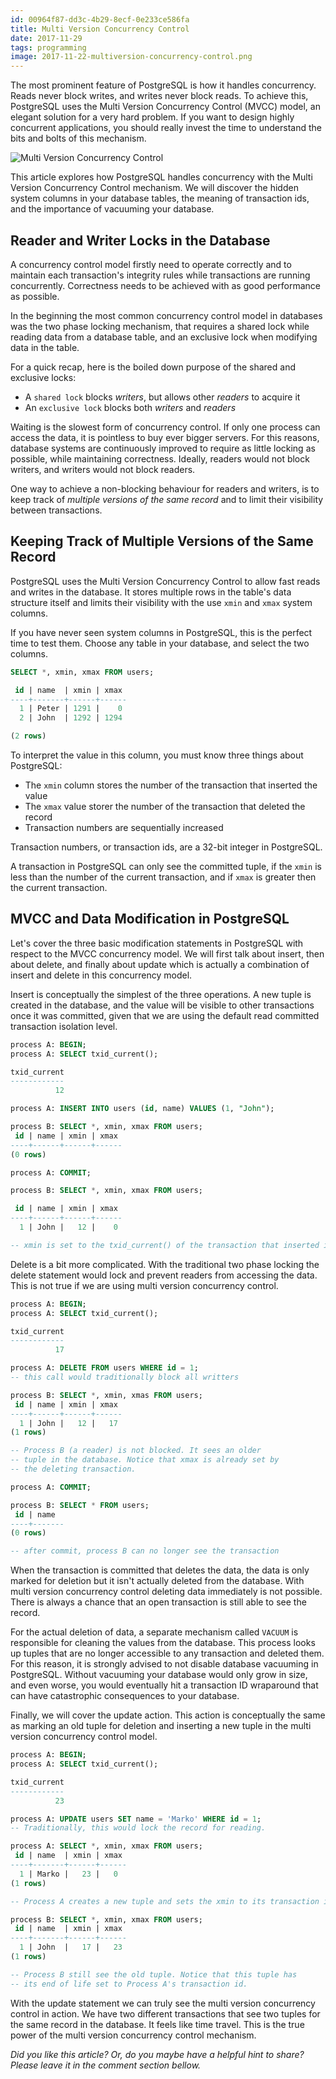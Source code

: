 ```yaml
---
id: 00964f87-dd3c-4b29-8ecf-0e233ce586fa
title: Multi Version Concurrency Control
date: 2017-11-29
tags: programming
image: 2017-11-22-multiversion-concurrency-control.png
---
```


The most prominent feature of PostgreSQL is how it handles concurrency. Reads
never block writes, and writes never block reads. To achieve this, PostgreSQL
uses the Multi Version Concurrency Control (MVCC) model, an elegant solution for
a very hard problem. If you want to design highly concurrent applications, you
should really invest the time to understand the bits and bolts of this
mechanism.

![Multi Version Concurrency Control](images/2017-11-22-multiversion-concurrency-control.png)

This article explores how PostgreSQL handles concurrency with the Multi Version
Concurrency Control mechanism. We will discover the hidden system columns in
your database tables, the meaning of transaction ids, and the importance of
vacuuming your database.

## Reader and Writer Locks in the Database

A concurrency control model firstly need to operate correctly and to maintain
each transaction's integrity rules while transactions are running concurrently.
Correctness needs to be achieved with as good performance as possible.

In the beginning the most common concurrency control model in databases was
the two phase locking mechanism, that requires a shared lock while reading data
from a database table, and an exclusive lock when modifying data in the table.

For a quick recap, here is the boiled down purpose of the shared and exclusive
locks:

- A `shared lock` blocks _writers_, but allows other _readers_ to acquire it
- An `exclusive lock` blocks both _writers_ and _readers_

Waiting is the slowest form of concurrency control. If only one process can
access the data, it is pointless to buy ever bigger servers. For this reasons,
database systems are continuously improved to require as little locking as
possible, while maintaining correctness. Ideally, readers would not block
writers, and writers would not block readers.

One way to achieve a non-blocking behaviour for readers and writers, is to keep
track of _multiple versions of the same record_ and to limit their visibility
between transactions.

## Keeping Track of Multiple Versions of the Same Record

PostgreSQL uses the Multi Version Concurrency Control to allow fast reads and
writes in the database. It stores multiple rows in the table's data structure
itself and limits their visibility with the use `xmin` and `xmax` system
columns.

If you have never seen system columns in PostgreSQL, this is the perfect time to
test them. Choose any table in your database, and select the two columns.

``` sql
SELECT *, xmin, xmax FROM users;

 id | name  | xmin | xmax
----+-------+------+------
  1 | Peter | 1291 |    0
  2 | John  | 1292 | 1294

(2 rows)
```

To interpret the value in this column, you must know three things about
PostgreSQL:

- The `xmin` column stores the number of the transaction that inserted the value
- The `xmax` value storer the number of the transaction that deleted the record
- Transaction numbers are sequentially increased

Transaction numbers, or transaction ids, are a 32-bit integer in PostgreSQL.

A transaction in PostgreSQL can only see the committed tuple, if the `xmin` is
less than the number of the current transaction, and if `xmax` is greater then
the current transaction.

## MVCC and Data Modification in PostgreSQL

Let's cover the three basic modification statements in PostgreSQL with respect
to the MVCC concurrency model. We will first talk about insert, then about
delete, and finally about update which is actually a combination of insert and
delete in this concurrency model.

Insert is conceptually the simplest of the three operations. A new tuple is
created in the database, and the value will be visible to other transactions
once it was committed, given that we are using the default read committed
transaction isolation level.

``` sql
process A: BEGIN;
process A: SELECT txid_current();

txid_current
------------
          12

process A: INSERT INTO users (id, name) VALUES (1, "John");

process B: SELECT *, xmin, xmax FROM users;
 id | name | xmin | xmax
----+------+------+------
(0 rows)

process A: COMMIT;

process B: SELECT *, xmin, xmax FROM users;

 id | name | xmin | xmax
----+------+------+------
  1 | John |   12 |    0

-- xmin is set to the txid_current() of the transaction that inserted it
```

Delete is a bit more complicated. With the traditional two phase locking the
delete statement would lock and prevent readers from accessing the data. This is
not true if we are using multi version concurrency control.

``` sql
process A: BEGIN;
process A: SELECT txid_current();

txid_current
------------
          17

process A: DELETE FROM users WHERE id = 1;
-- this call would traditionally block all writters

process B: SELECT *, xmin, xmas FROM users;
 id | name | xmin | xmax
----+------+------+------
  1 | John |   12 |   17
(1 rows)

-- Process B (a reader) is not blocked. It sees an older
-- tuple in the database. Notice that xmax is already set by
-- the deleting transaction.

process A: COMMIT;

process B: SELECT * FROM users;
 id | name
----+-------
(0 rows)

-- after commit, process B can no longer see the transaction
```

When the transaction is committed that deletes the data, the data is only marked
for deletion but it isn't actually deleted from the database. With multi version
concurrency control deleting data immediately is not possible. There is always a
chance that an open transaction is still able to see the record.

For the actual deletion of data, a separate mechanism called `VACUUM` is
responsible for cleaning the values from the database. This process looks up
tuples that are no longer accessible to any transaction and deleted them. For
this reason, it is strongly advised to not disable database vacuuming in
PostgreSQL. Without vacuuming your database would only grow in size, and even
worse, you would eventually hit a transaction ID wraparound that can have
catastrophic consequences to your database.

Finally, we will cover the update action. This action is conceptually the same
as marking an old tuple for deletion and inserting a new tuple in the multi
version concurrency control model.

``` sql
process A: BEGIN;
process A: SELECT txid_current();

txid_current
------------
          23

process A: UPDATE users SET name = 'Marko' WHERE id = 1;
-- Traditionally, this would lock the record for reading.

process A: SELECT *, xmin, xmax FROM users;
 id | name  | xmin | xmax
----+-------+------+------
  1 | Marko |   23 |   0
(1 rows)

-- Process A creates a new tuple and sets the xmin to its transaction id

process B: SELECT *, xmin, xmax FROM users;
 id | name  | xmin | xmax
----+-------+------+------
  1 | John  |   17 |   23
(1 rows)

-- Process B still see the old tuple. Notice that this tuple has
-- its end of life set to Process A's transaction id.
```

With the update statement we can truly see the multi version concurrency control
in action. We have two different transactions that see two tuples for the same
record in the database. It feels like time travel. This is the true power of the
multi version concurrency control mechanism.

_Did you like this article? Or, do you maybe have a helpful hint to share? Please
leave it in the comment section bellow._
